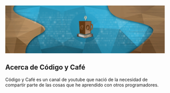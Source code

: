 <p align="center"><a href="https://www.youtube.com/c/C%C3%B3digoyCaf%C3%A9" target="_blank"><img src="https://raw.githubusercontent.com/jorgecortesdev/jorgecortesdev/main/art/banner-codigo-y-cafe.jpg"></a></p>

## Acerca de Código y Café

Código y Café es un canal de youtube que nació de la necesidad de compartir parte de las cosas que he aprendido con otros programadores.
